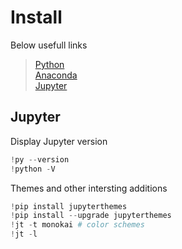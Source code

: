 # Install

Below usefull links 
> [Python](https://www.python.org/)<br/>
> [Anaconda](https://www.anaconda.com/products/individual)<br/>
> [Jupyter](https://jupyter.org/install)

## Jupyter
Display Jupyter version
```python
!py --version
!python -V
```
Themes and other intersting additions
```python
!pip install jupyterthemes
!pip install --upgrade jupyterthemes
!jt -t monokai # color schemes
!jt -l
```

